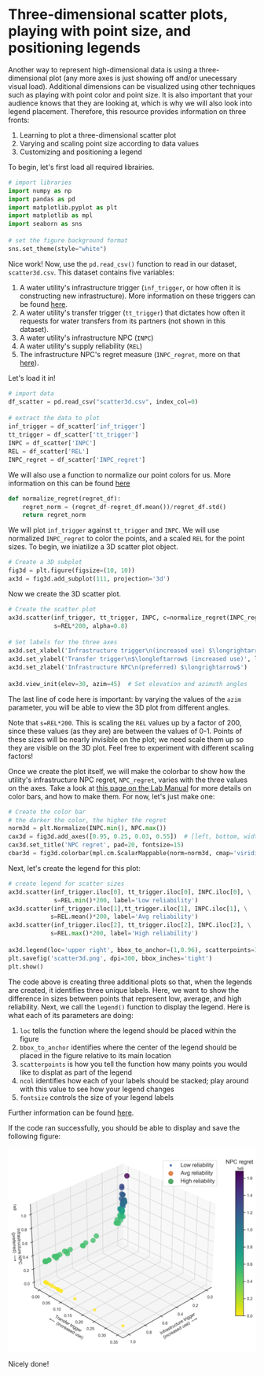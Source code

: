# Three-dimensional scatter plots, playing with point size, and positioning legends

Another way to represent high-dimensional data is using a three-dimensional plot (any more axes is just showing off and/or unecessary visual load). Additional dimensions can be visualized using other techniques such as playing with point color and point size. It is also important that your audience knows that they are looking at, which is why we will also look into legend placement. Therefore, this resource provides information on three fronts:

1. Learning to plot a three-dimensional scatter plot
2. Varying and scaling point size according to data values
3. Customizing and positioning a legend 

To begin, let's first load all required librairies.

```python
# import libraries
import numpy as np
import pandas as pd
import matplotlib.pyplot as plt
import matplotlib as mpl
import seaborn as sns

# set the figure background format
sns.set_theme(style="white")
```

Nice work! Now, use the `pd.read_csv()` function to read in our dataset, `scatter3d.csv`. This dataset contains five variables:
1. A water utility's infrastructure trigger (`inf_trigger`, or how often it is constructing new infrastructure). More information on these triggers can be found [here](https://waterprogramming.wordpress.com/2021/04/26/mordm-basics-iii-rof-triggers-and-performance-objective-tradeoffs/).
2. A water utility's transfer trigger (`tt_trigger`) that dictates how often it requests for water transfers from its partners (not shown in this dataset).
3. A water utility's infrastructure NPC (`INPC`)
4. A water utility's supply reliability (`REL`)
5. The infrastructure NPC's regret measure (`INPC_regret`, more on that [here](https://waterprogramming.wordpress.com/2019/06/27/examining-robustness-metrics-using-rhodium/)). 

Let's load it in!

```python
# import data
df_scatter = pd.read_csv("scatter3d.csv", index_col=0)

# extract the data to plot
inf_trigger = df_scatter['inf_trigger']
tt_trigger = df_scatter['tt_trigger']
INPC = df_scatter['INPC']
REL = df_scatter['REL']
INPC_regret = df_scatter['INPC_regret']

```

We will also use a function to normalize our point colors for us. More information on this can be found [here](FigureLibrary/scatterplot_colorbar.md)

```python
def normalize_regret(regret_df):
    regret_norm = (regret_df-regret_df.mean())/regret_df.std()
    return regret_norm
```

We will plot `inf_trigger` against `tt_trigger` and `INPC`. We will use normalized `INPC_regret` to color the points, and a scaled `REL` for the point sizes. To begin, we iniatilize a 3D scatter plot object. 

```python 
# Create a 3D subplot
fig3d = plt.figure(figsize=(10, 10))
ax3d = fig3d.add_subplot(111, projection='3d')

```

Now we create the 3D scatter plot.

```python
# Create the scatter plot
ax3d.scatter(inf_trigger, tt_trigger, INPC, c=normalize_regret(INPC_regret), cmap='viridis_r', \
             s=REL*200, alpha=0.8)

# Set labels for the three axes
ax3d.set_xlabel('Infrastructure trigger\n(increased use) $\longrightarrow$', labelpad=10)
ax3d.set_ylabel('Transfer trigger\n$\longleftarrow$ (increased use)', labelpad=10)
ax3d.set_zlabel('Infrastructure NPC\n(preferred) $\longrightarrow$')

ax3d.view_init(elev=30, azim=45)  # Set elevation and azimuth angles

```

The last line of code here is important: by varying the values of the `azim` parameter, you will be able to view the 3D plot from different angles. 

Note that `s=REL*200`. This is scaling the `REL` values up by a factor of 200, since these values (as they are) are between the values of 0-1. Points of these sizes will be nearly invisible on the plot; we need scale them up so they are visible on the 3D plot. Feel free to experiment with different scaling factors!

Once we create the plot itself, we will make the colorbar to show how the utility's infrastructure NPC regret, `NPC_regret`, varies with the three values on the axes. Take a look at [this page on the Lab Manual](FigureLibrary/scatterplot_colorbar.md) for more details on color bars, and how to make them. For now, let's just make one:

```python
# Create the color bar
# the darker the color, the higher the regret
norm3d = plt.Normalize(INPC.min(), NPC.max())
cax3d = fig3d.add_axes([0.95, 0.25, 0.03, 0.55])  # [left, bottom, width, height]
cax3d.set_title('NPC regret', pad=20, fontsize=15)
cbar3d = fig3d.colorbar(mpl.cm.ScalarMappable(norm=norm3d, cmap='viridis_r'), cax=cax3d, orientation='vertical')

```

Next, let's create the legend for this plot:

```python
# create legend for scatter sizes
ax3d.scatter(inf_trigger.iloc[0], tt_trigger.iloc[0], INPC.iloc[0], \
             s=REL.min()*200, label='Low reliability')
ax3d.scatter(inf_trigger.iloc[1],tt_trigger.iloc[1], INPC.iloc[1], \
            s=REL.mean()*200, label='Avg reliability')
ax3d.scatter(inf_trigger.iloc[2], tt_trigger.iloc[2], INPC.iloc[2], \
            s=REL.max()*200, label='High reliability')

ax3d.legend(loc='upper right', bbox_to_anchor=(1,0.96), scatterpoints=1, ncol=1, fontsize=15)
plt.savefig('scatter3d.png', dpi=300, bbox_inches='tight')
plt.show()

```

The code above is creating three additional plots so that, when the legends are created, it identifies three unique labels. Here, we want to show the difference in sizes between points that represent low, average, and high reliability. Next, we call the `legend()` function to display the legend. Here is what each of its parameters are doing: 
1. `loc` tells the function where the legend should be placed within the figure 
2. `bbox_to_anchor` identifies where the center of the legend should be placed in the figure relative to its main location
3. `scatterpoints` is how you tell the function how many points you would like to displat as part of the legend
4. `ncol` identifies how each of your labels should be stacked; play around with this value to see how your legend changes
5.  `fontsize` controls the size of your legend labels

Further information can be found [here](https://matplotlib.org/stable/api/_as_gen/matplotlib.pyplot.legend.html).

If the code ran successfully, you should be able to display and save the following figure:

![Example 3D scatter plot](scatter3d.png)

Nicely done! 